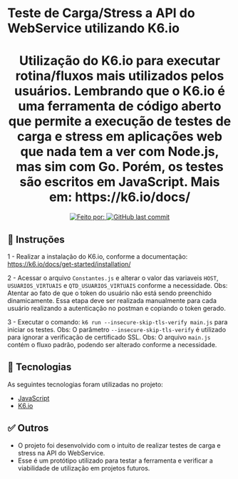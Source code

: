 # Teste de Carga/Stress a API do WebService utilizando K6.io

<h1 align="center">
  Utilização do K6.io para executar rotina/fluxos mais utilizados pelos usuários. Lembrando que o K6.io é uma ferramenta de código aberto que permite a execução de testes de carga e stress em aplicações web que nada tem a ver com Node.js, mas sim com Go. Porém, os testes são escritos em JavaScript.
  Mais em: https://k6.io/docs/ 
</h1>

<p align="center">
  <a href="https://www.linkedin.com/in/gualter/">
    <img alt="Feito por: " src="https://img.shields.io/badge/Feito%20por%3A%20-Gualter%20Albino-%231158c7">
  </a>
  <a href="https://github.com/GualterAlbino/Vue/commits/master">
    <img alt="GitHub last commit" src="https://img.shields.io/github/last-commit/GualterAlbino/Vue">
  </a>
</p>

## :dart: Instruções

1 - Realizar a instalação do K6.io, conforme a documentação: https://k6.io/docs/get-started/installation/

2 - Acessar o arquivo `Constantes.js` e alterar o valor das variaveis `HOST`, `USUARIOS_VIRTUAIS` e `QTD_USUARIOS_VIRTUAIS` conforme a necessidade.
Obs: Atentar ao fato de que o token do usuário não está sendo preenchido dinamicamente. Essa etapa deve ser realizada manualmente para cada usuário realizando a autenticação no postman e copiando o token gerado.

3 - Executar o comando: `k6 run --insecure-skip-tls-verify main.js` para iniciar os testes.
Obs: O parâmetro `--insecure-skip-tls-verify` é utilizado para ignorar a verificação de certificado SSL.
Obs: O arquivo `main.js` contém o fluxo padrão, podendo ser alterado conforme a necessidade.

## :rocket: Tecnologias

As seguintes tecnologias foram utilizadas no projeto:

- [JavaScript](https://developer.mozilla.org/pt-BR/docs/Web/JavaScript)
- [K6.io](https://k6.io/)

## :white_check_mark: Outros

- O projeto foi desenvolvido com o intuito de realizar testes de carga e stress na API do WebService.
- Esse é um protótipo utilizado para testar a ferramenta e verificar a viabilidade de utilização em projetos futuros.
